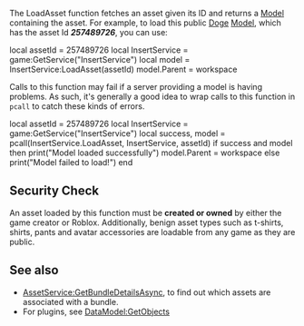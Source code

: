 The LoadAsset function fetches an asset given its ID and returns a [Model](https://developer.roblox.com/en-us/api-reference/class/Model) containing the asset. For example, to load this public [Doge](https://www.roblox.com/library/257489726/Doge) [Model](https://developer.roblox.com/en-us/api-reference/class/Model), which has the asset Id _**257489726**_, you can use:

local assetId = 257489726
local InsertService = game:GetService("InsertService")
local model = InsertService:LoadAsset(assetId)
model.Parent = workspace

Calls to this function may fail if a server providing a model is having problems. As such, it's generally a good idea to wrap calls to this function in `pcall` to catch these kinds of errors.

local assetId = 257489726
local InsertService = game:GetService("InsertService")
local success, model = pcall(InsertService.LoadAsset, InsertService, assetId)
if success and model then
   print("Model loaded successfully")
   model.Parent = workspace
else
   print("Model failed to load!")
end

Security Check
--------------

An asset loaded by this function must be **created or owned** by either the game creator or Roblox. Additionally, benign asset types such as t-shirts, shirts, pants and avatar accessories are loadable from any game as they are public.

See also
--------

*   [AssetService:GetBundleDetailsAsync](https://developer.roblox.com/en-us/api-reference/function/AssetService/GetBundleDetailsAsync), to find out which assets are associated with a bundle.
*   For plugins, see [DataModel:GetObjects](https://developer.roblox.com/en-us/api-reference/function/DataModel/GetObjects)